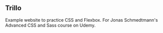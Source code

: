 ## Trillo

Example website to practice CSS and Flexbox. For Jonas Schmedtmann's Advanced CSS and Sass course on Udemy.
